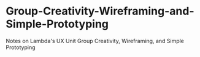 # Group-Creativity-Wireframing-and-Simple-Prototyping
Notes on Lambda's UX Unit Group Creativity, Wireframing, and Simple Prototyping
